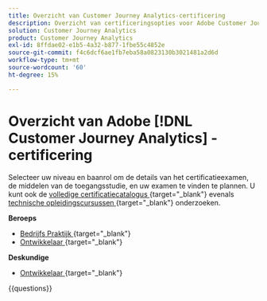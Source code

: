 ```yaml
---
title: Overzicht van Customer Journey Analytics-certificering
description: Overzicht van certificeringsopties voor Adobe Customer Journey Analytics
solution: Customer Journey Analytics
product: Customer Journey Analytics
exl-id: 8ffdae02-e1b5-4a32-b877-1fbe55c4852e
source-git-commit: f4c6dcf6ae1fb7eba58a0823130b3021481a2d6d
workflow-type: tm+mt
source-wordcount: '60'
ht-degree: 15%

---
```


# Overzicht van Adobe [!DNL Customer Journey Analytics] -certificering

Selecteer uw niveau en baanrol om de details van het certificatieexamen, de middelen van de toegangsstudie, en uw examen te vinden te plannen. U kunt ook de [ volledige certificatiecatalogus ](https://certification.adobe.com/certifications){target="_blank"}  evenals [ technische opleidingscursussen ](https://certification.adobe.com/courses/?/courses){target="_blank"}  onderzoeken.

**Beroeps**

* [ Bedrijfs Praktijk ](https://certification.adobe.com/certification/customer-journey-analytics-business-practitioner-professional){target="_blank"}  <!--AD0-E608-->
* [ Ontwikkelaar ](https://certification.adobe.com/certification/Adobe-Customer-Journey-Analytics-Developer-Professional){target="_blank"}  <!--AD0-E610-->

**Deskundige**

* [ Ontwikkelaar ](https://certification.adobe.com/certification/customer-journey-analytics-developer-expert){target="_blank"}  <!--AD0-E604-->

{{questions}}

